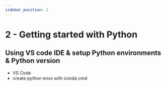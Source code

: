 ```yaml
---
sidebar_position: 2
---
```


# 2 - Getting started with Python

## Using VS code IDE & setup Python environments & Python version

- VS Code
- create python envs with conda cmd
